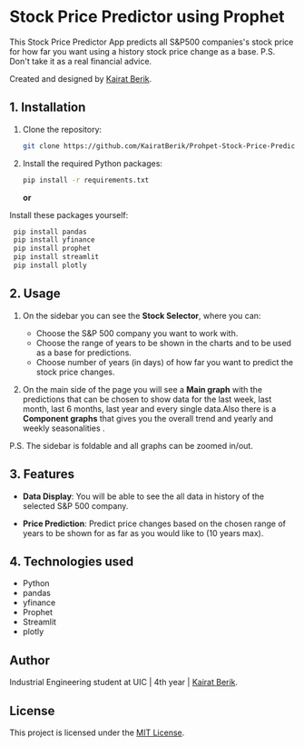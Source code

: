 # Stock Price Predictor using Prophet
This Stock Price Predictor App predicts all S&P500 companies's stock price for how far you want using a history stock price change as a base.
P.S. Don't take it as a real financial advice. 


Created and designed by [Kairat Berik](https://www.linkedin.com/in/kairat-berik/).

## 1. Installation

1. Clone the repository:
   ```sh
   git clone https://github.com/KairatBerik/Prohpet-Stock-Price-Predictor
   ```

2. Install the required Python packages:
   ```sh
   pip install -r requirements.txt
   ```

   **or**

Install these packages yourself: 
 ```sh
  pip install pandas
  pip install yfinance
  pip install prophet
  pip install streamlit
  pip install plotly
   ```
   
## 2. Usage

1. On the sidebar you can see the **Stock Selector**, where you can:
   
      - Choose the S&P 500 company you want to work with.
      - Choose the range of years to be shown in the charts and to be used as a base for predictions.
      - Choose number of years (in days) of how far you want to predict the stock price changes.
        
3. On the main side of the page you will see a **Main graph** with the predictions that can be chosen to show data for the last week, last month, last 6 months, last year and every single data.Also there is a **Component graphs** that gives you the overall trend and yearly and weekly seasonalities .

 P.S. The sidebar is foldable and all graphs can be zoomed in/out. 
 
## 3. Features

- **Data Display**: You will be able to see the all data in history of the selected S&P 500 company. 

- **Price Prediction**: Predict price changes based on the chosen range of years to be shown for as far as you would like to (10 years max). 

## 4. Technologies used

- Python
- pandas
- yfinance
- Prophet
- Streamlit
- plotly

## Author 

Industrial Engineering student at UIC | 4th year | [Kairat Berik](https://www.linkedin.com/in/kairat-berik/).

## License

This project is licensed under the [MIT License](LICENSE).

